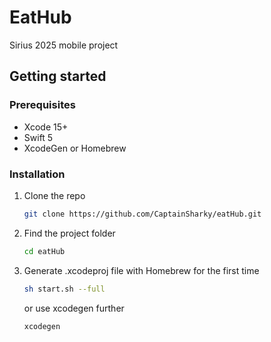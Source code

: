 # EatHub
Sirius 2025 mobile project

## Getting started

### Prerequisites
* Xcode 15+
* Swift 5
* XcodeGen or Homebrew

### Installation
1. Clone the repo
   ```sh
   git clone https://github.com/CaptainSharky/eatHub.git
   ```
2. Find the project folder
   ```sh
   cd eatHub
   ```
3. Generate .xcodeproj file with Homebrew for the first time
   ```sh
   sh start.sh --full
   ```
   or use xcodegen further
   ```sh
   xcodegen
   ```
